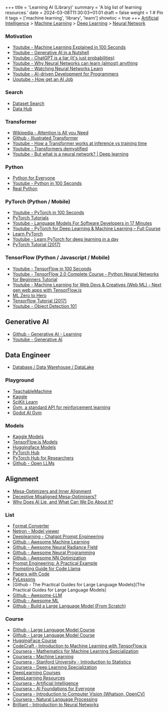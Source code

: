 +++
title = 'Learning AI (Library)'
summary = 'A big list of learning resources.'
date = 2024-03-08T11:30:03+01:01
draft = false
weight = 1 # Pin it
tags = ['machine learning', 'library', 'learn']
showtoc = true
+++
[Artificial Intelligence](https://en.wikipedia.org/wiki/Artificial_intelligence) >
[Machine Learning](https://en.wikipedia.org/wiki/Machine_learning) >
[Deep Learning](https://en.wikipedia.org/wiki/Deep_learning) >
[Neural Network](https://en.wikipedia.org/wiki/Neural_network_(machine_learning))

### Motivation
- [Youtube - Machine Learning Explained in 100 Seconds ](https://www.youtube.com/watch?v=PeMlggyqz0Y9)
- [Youtube - Generative AI in a Nutshell](https://www.youtube.com/watch?v=2IK3DFHRFfw)
- [Youtube - ChatGPT is a liar (it's just probabilities)](https://www.youtube.com/watch?v=m5iOW0llVMg&t=457s)
- [Youtube - Why Neural Networks can learn (almost) anything](https://www.youtube.com/watch?v=0QczhVg5HaI)
- [Youtube - Watching Neural Networks Learn](https://www.youtube.com/watch?v=TkwXa7Cvfr8)
- [Youtube - AI-driven Development for Programmers](https://www.youtube.com/watch?v=iO1mwxPNP5A)
- [Uoutube - How get an AI Job](https://www.youtube.com/watch?v=45bef40Ypi8)

### Search

- [Dataset Search](https://datasetsearch.research.google.com/)
- [Data Hub](https://datahub.io/)

### Transformer
- [Wikipedia - Attention is All you Need](https://en.wikipedia.org/wiki/Attention_Is_All_You_Need)
- [Github - Illustrated Transformer](https://jalammar.github.io/illustrated-transformer/)
- [Youtube - How a Transformer works at inference vs training time](https://www.youtube.com/watch?v=IGu7ivuy1Ag)
- [Youtube - Transformers demystified](https://www.youtube.com/watch?v=C6ZszXYPDDw)
- [Youtube - But what is a neural network? | Deep learning](https://www.youtube.com/watch?v=aircAruvnKk&list=PLZHQObOWTQDNU6R1_67000Dx_ZCJB-3pi)

### Python
- [Python for Everyone](https://www.py4e.com/)
- [Youtube - Python in 100 Seconds](https://www.youtube.com/watch?v=x7X9w_GIm1s/)
- [Real Python](https://realpython.com/)

### PyTorch (Python / Mobile)
- [Youtube - PyTorch in 100 Seconds](https://www.youtube.com/watch?v=ORMx45xqWkA/)
- [PyTorch Tutorials](https://pytorch.org/tutorials/)
- [Youtube - Language Models For Software Developers in 17 Minutes](https://www.youtube.com/watch?v=tL1zltXuHO8/)
- [Youtube - PyTorch for Deep Learning & Machine Learning – Full Course](https://www.youtube.com/watch?v=V_xro1bcAuA/)
- [Learn PyTorch](https://www.learnpytorch.io/)
- [Youtube - Learn PyTorch for deep learning in a day](https://www.youtube.com/watch?v=Z_ikDlimN6A)
- [PyTorch Tutorial (2017)](https://github.com/MorvanZhou/PyTorch-Tutorial)

### TensorFlow (Python / Javascript / Mobile)
- [Youtube - TensorFlow in 100 Seconds](https://www.youtube.com/watch?v=i8NETqtGHms)
- [Youtube - TensorFlow 2.0 Complete Course - Python Neural Networks for Beginners Tutorial](https://www.youtube.com/watch?v=tPYj3fFJGjk)
- [Youtube - Machine Learning for Web Devs & Creatives (Web ML) - Next gen web apps with TensorFlow.js](https://www.youtube.com/watch?v=TuYbgZ59Kpg&list=PLOU2XLYxmsILr3HQpqjLAUkIPa5EaZiui)
- [ML Zero to Hero](https://www.youtube.com/watch?v=KNAWp2S3w94&list=PLQY2H8rRoyvwWuPiWnuTDBHe7I0fMSsfO)
- [Tensorflow Tutorial (2017)](https://github.com/MorvanZhou/Tensorflow-Tutorial)
- [Youtube - Object Detection 101](https://www.youtube.com/watch?v=WgPbbWmnXJ8)

## Generative AI
- [Github - Generative AI - Learning](https://github.com/Yash-Kavaiya/GenAI-Learning)
- [Youtube - Generative AI](https://www.youtube.com/watch?v=mEsleV16qdo)

## Data Engineer
- [Database / Data Warehouse / DataLake](https://www.youtube.com/watch?v=-bSkREem8dM)

### Playground
- [TeachableMachine](https://teachablemachine.withgoogle.com/)
- [Kaggle](https://www.kaggle.com/)
- [SciKit Learn](https://scikit-learn.org/stable/index.html/)
- [Gym, a standard API for reinforcement learning](https://www.gymlibrary.dev/)
- [Godot AI Gym](https://lupoglaz.github.io/GodotAIGym/)

### Models
- [Kaggle Models](https://www.kaggle.com/models?tfhub-redirect=true&query=number&framework=tfJs)
- [TensorFlow.js Models](https://www.tensorflow.org/js/models)
- [Huggingface Models](https://huggingface.co/models)
- [PyTorch Hub](https://pytorch.org/hub/)
- [PyTorch Hub for Researchers](https://pytorch.org/hub/research-models)
- [Github - Open LLMs](https://github.com/eugeneyan/open-llms)

## Alignment
- [Mesa-Optimizers and Inner Alignment](https://www.youtube.com/watch?v=KUkHhVYv3jU)
- [Deceptive Misaligned Mesa-Optimisers?](https://www.youtube.com/watch?v=IeWljQw3UgQ)
- [Why Does AI Lie, and What Can We Do About It?](https://www.youtube.com/watch?v=w65p_IIp6JY)

### List
- [Format Converter](https://roboflow.com/formats/yolo-darknet-txt)
- [Netron - Model viewer](https://github.com/lutzroeder/netron?tab=readme-ov-file)
- [Deeplearning - Chatgpt Prompt Engineering](https://www.deeplearning.ai/short-courses/chatgpt-prompt-engineering-for-developers/)
- [Github - Awesome Machine Learning](https://github.com/josephmisiti/awesome-machine-learning)
- [Github - Awesome Neural Radiance Field](https://github.com/awesome-NeRF/awesome-NeRF/)
- [Github - Awesome Neural Programming](https://github.com/andrewliao11/awesome-neural-programming/)
- [Github - Awesome NN Optimization](https://github.com/harsh306/awesome-nn-optimization/)
- [Prompt Engineering: A Practical Example](https://realpython.com/practical-prompt-engineering/)
- [Prompting Guide for Code Llama](https://www.promptingguide.ai/models/code-llama.en/)
- [Papers with Code](https://paperswithcode.com/)
- [PyLessons](https://www.pylessons.com/)
- [Github - The Practical Guides for Large Language Models](The Practical Guides for Large Language Models)
- [Github - Awesome-LLM](https://github.com/Hannibal046/Awesome-LLM)
- [Github - Awesome ML](https://github.com/underlines/awesome-ml/tree/master)
- [Github - Build a Large Language Model (From Scratch)](https://github.com/rasbt/LLMs-from-scratch)

### Course
- [Github - Large Language Model Course](https://github.com/LouisShark/chatgpt_system_prompt/tree/a0c2ba77f6ede9c434378af7b4d81f228d9b5ff8/prompts/gpts/knowledge/LLM%20Course)
- [Github - Large Language Model Course](https://github.com/mlabonne/llm-course)
- [HuggingFace Course](https://huggingface.co/learn/nlp-course/chapter1/1)
- [CodeCraft - Introduction to Machine Learning with TensorFlow.js](https://codecraft.tv/courses/tensorflowjs/introduction/introduction/)
- [Coursera - Mathematics for Machine Learning Specialization](www.coursera.org/specializations/mathematics-machine-learning)
- [Coursera - Machine Learning](https://www.coursera.org/browse/data-science/machine-learning)
- [Coursera - Stanford University - Introduction to Statistics](https://www.coursera.org/learn/stanford-statistics)
- [Coursera - Deep Learning Specialization](https://www.coursera.org/specializations/deep-learning)
- [DeepLearning Courses](https://www.deeplearning.ai/courses/)
- [DeepLearning Resources](https://www.deeplearning.ai/resources/)
- [Coursera - Artificial Intelligence](https://www.coursera.org/courses?query=artificial%20intelligence)
- [Coursera - AI Foundations for Everyone](https://www.coursera.org/specializations/ai-foundations-for-everyone)
- [Coursera - Introduction to Computer Vision (Whatson, OpenCV)](https://www.coursera.org/learn/introduction-computer-vision-watson-opencv)
- [Coursera - Natural Language Processing](https://www.coursera.org/specializations/natural-language-processing)
- [Brilliant - Introduction to Neural Networks](https://brilliant.org/courses/intro-neural-networks/)
